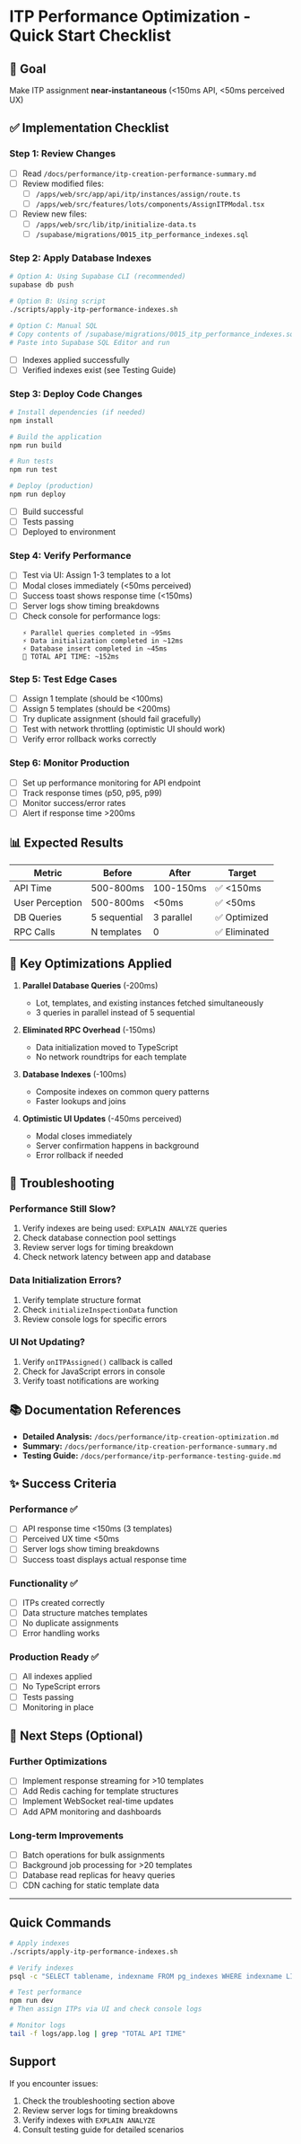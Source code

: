 # ITP Performance Optimization - Quick Start Checklist

## 🚀 Goal

Make ITP assignment **near-instantaneous** (<150ms API, <50ms perceived UX)

## ✅ Implementation Checklist

### Step 1: Review Changes

- [ ] Read `/docs/performance/itp-creation-performance-summary.md`
- [ ] Review modified files:
  - [ ] `/apps/web/src/app/api/itp/instances/assign/route.ts`
  - [ ] `/apps/web/src/features/lots/components/AssignITPModal.tsx`
- [ ] Review new files:
  - [ ] `/apps/web/src/lib/itp/initialize-data.ts`
  - [ ] `/supabase/migrations/0015_itp_performance_indexes.sql`

### Step 2: Apply Database Indexes

```bash
# Option A: Using Supabase CLI (recommended)
supabase db push

# Option B: Using script
./scripts/apply-itp-performance-indexes.sh

# Option C: Manual SQL
# Copy contents of /supabase/migrations/0015_itp_performance_indexes.sql
# Paste into Supabase SQL Editor and run
```

- [ ] Indexes applied successfully
- [ ] Verified indexes exist (see Testing Guide)

### Step 3: Deploy Code Changes

```bash
# Install dependencies (if needed)
npm install

# Build the application
npm run build

# Run tests
npm run test

# Deploy (production)
npm run deploy
```

- [ ] Build successful
- [ ] Tests passing
- [ ] Deployed to environment

### Step 4: Verify Performance

- [ ] Test via UI: Assign 1-3 templates to a lot
- [ ] Modal closes immediately (<50ms perceived)
- [ ] Success toast shows response time (<150ms)
- [ ] Server logs show timing breakdowns
- [ ] Check console for performance logs:
  ```
  ⚡ Parallel queries completed in ~95ms
  ⚡ Data initialization completed in ~12ms
  ⚡ Database insert completed in ~45ms
  🚀 TOTAL API TIME: ~152ms
  ```

### Step 5: Test Edge Cases

- [ ] Assign 1 template (should be <100ms)
- [ ] Assign 5 templates (should be <200ms)
- [ ] Try duplicate assignment (should fail gracefully)
- [ ] Test with network throttling (optimistic UI should work)
- [ ] Verify error rollback works correctly

### Step 6: Monitor Production

- [ ] Set up performance monitoring for API endpoint
- [ ] Track response times (p50, p95, p99)
- [ ] Monitor success/error rates
- [ ] Alert if response time >200ms

## 📊 Expected Results

| Metric          | Before       | After      | Target        |
| --------------- | ------------ | ---------- | ------------- |
| API Time        | 500-800ms    | 100-150ms  | ✅ <150ms     |
| User Perception | 500-800ms    | <50ms      | ✅ <50ms      |
| DB Queries      | 5 sequential | 3 parallel | ✅ Optimized  |
| RPC Calls       | N templates  | 0          | ✅ Eliminated |

## 🔧 Key Optimizations Applied

1. **Parallel Database Queries** (-200ms)
   - Lot, templates, and existing instances fetched simultaneously
   - 3 queries in parallel instead of 5 sequential

2. **Eliminated RPC Overhead** (-150ms)
   - Data initialization moved to TypeScript
   - No network roundtrips for each template

3. **Database Indexes** (-100ms)
   - Composite indexes on common query patterns
   - Faster lookups and joins

4. **Optimistic UI Updates** (-450ms perceived)
   - Modal closes immediately
   - Server confirmation happens in background
   - Error rollback if needed

## 🐛 Troubleshooting

### Performance Still Slow?

1. Verify indexes are being used: `EXPLAIN ANALYZE` queries
2. Check database connection pool settings
3. Review server logs for timing breakdown
4. Check network latency between app and database

### Data Initialization Errors?

1. Verify template structure format
2. Check `initializeInspectionData` function
3. Review console logs for specific errors

### UI Not Updating?

1. Verify `onITPAssigned()` callback is called
2. Check for JavaScript errors in console
3. Verify toast notifications are working

## 📚 Documentation References

- **Detailed Analysis:** `/docs/performance/itp-creation-optimization.md`
- **Summary:** `/docs/performance/itp-creation-performance-summary.md`
- **Testing Guide:** `/docs/performance/itp-performance-testing-guide.md`

## ✨ Success Criteria

### Performance ✅

- [ ] API response time <150ms (3 templates)
- [ ] Perceived UX time <50ms
- [ ] Server logs show timing breakdowns
- [ ] Success toast displays actual response time

### Functionality ✅

- [ ] ITPs created correctly
- [ ] Data structure matches templates
- [ ] No duplicate assignments
- [ ] Error handling works

### Production Ready ✅

- [ ] All indexes applied
- [ ] No TypeScript errors
- [ ] Tests passing
- [ ] Monitoring in place

## 🎯 Next Steps (Optional)

### Further Optimizations

- [ ] Implement response streaming for >10 templates
- [ ] Add Redis caching for template structures
- [ ] Implement WebSocket real-time updates
- [ ] Add APM monitoring and dashboards

### Long-term Improvements

- [ ] Batch operations for bulk assignments
- [ ] Background job processing for >20 templates
- [ ] Database read replicas for heavy queries
- [ ] CDN caching for static template data

---

## Quick Commands

```bash
# Apply indexes
./scripts/apply-itp-performance-indexes.sh

# Verify indexes
psql -c "SELECT tablename, indexname FROM pg_indexes WHERE indexname LIKE 'idx_%' ORDER BY tablename;"

# Test performance
npm run dev
# Then assign ITPs via UI and check console logs

# Monitor logs
tail -f logs/app.log | grep "TOTAL API TIME"
```

## Support

If you encounter issues:

1. Check the troubleshooting section above
2. Review server logs for timing breakdowns
3. Verify indexes with `EXPLAIN ANALYZE`
4. Consult testing guide for detailed scenarios
